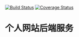[![Build Status](https://travis-ci.org/binnear/node-sever.svg?branch=master)](https://travis-ci.org/binnear/node-sever)
[![Coverage Status](https://coveralls.io/repos/github/binnear/node-sever/badge.svg?branch=master)](https://coveralls.io/github/binnear/node-sever?branch=master)
# 个人网站后端服务
